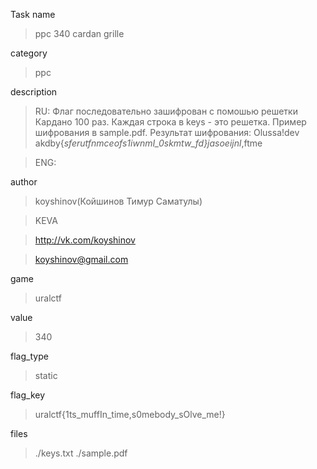 Task name
> ppc 340 cardan grille

category
> ppc

description
> RU: Флаг последовательно зашифрован с помошью решетки Кардано 100 раз. Каждая строка в keys - это решетка. Пример шифрования в sample.pdf. Результат шифрования: Olussa!dev akdby{_sferutfnmceofs1iwnmI_0skmtw_fd}jasoeijnl_,ftme

> ENG: 

author
> koyshinov(Койшинов Тимур Саматулы)

> KEVA

> http://vk.com/koyshinov

> koyshinov@gmail.com

game
> uralctf

value
> 340

flag_type
> static

flag_key
> uralctf{1ts_muffIn_time,s0mebody_sOlve_me!}

files
> ./keys.txt
> ./sample.pdf
